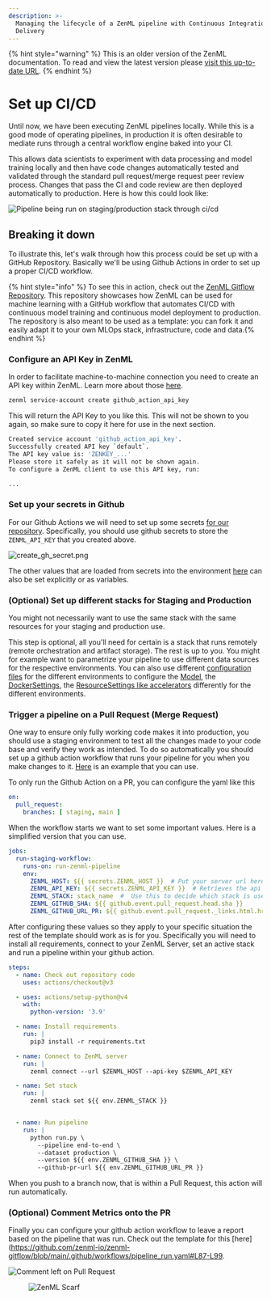 ```yaml
---
description: >-
  Managing the lifecycle of a ZenML pipeline with Continuous Integration and
  Delivery
---
```


{% hint style="warning" %}
This is an older version of the ZenML documentation. To read and view the latest version please [visit this up-to-date URL](https://docs.zenml.io).
{% endhint %}


# Set up CI/CD

Until now, we have been executing ZenML pipelines locally. While this is a good mode of operating pipelines, in
production it is often desirable to mediate runs through a central workflow engine baked into your CI.

This allows data scientists to experiment with data processing and model training locally and then have code changes
automatically tested and validated through the standard pull request/merge request peer review process. Changes that
pass the CI and code review are then deployed automatically to production. Here is how this could look like:

![Pipeline being run on staging/production stack through ci/cd](../../.gitbook/assets/ci-cd-overall.png)

## Breaking it down

To illustrate this, let's walk through how this process could be set up with
a GitHub Repository. Basically we'll be using Github Actions in order to set up
a proper CI/CD workflow.

{% hint style="info" %}
To see this in action, check out the [ZenML Gitflow Repository](https://github.com/zenml-io/zenml-gitflow/). This
repository showcases how ZenML can be used for machine learning with a GitHub workflow that automates CI/CD with
continuous model training and continuous model deployment to production. The repository is also meant to be used as a
template: you can fork it and easily adapt it to your own MLOps stack, infrastructure, code and data.{% endhint %}

### Configure an API Key in ZenML

In order to facilitate machine-to-machine connection you need to create an API key within ZenML. Learn more about those
[here](https://docs.zenml.io/how-to/connecting-to-zenml/connect-with-a-service-account).

```bash
zenml service-account create github_action_api_key
```

This will return the API Key to you like this. This will not be shown to you again, so make sure to copy it here for
use in the next section.

```bash
Created service account 'github_action_api_key'.
Successfully created API key `default`.
The API key value is: 'ZENKEY_...'
Please store it safely as it will not be shown again.
To configure a ZenML client to use this API key, run:

...
```

### Set up your secrets in Github

For our Github Actions we will need to set up some
secrets [for our repository](https://docs.github.com/en/actions/security-guides/using-secrets-in-github-actions#creating-secrets-for-a-repository).
Specifically, you should use github secrets to store the `ZENML_API_KEY` that you created above.

![create_gh_secret.png](../../.gitbook/assets/create_gh_secret.png)

The other values that are loaded from secrets into the
environment [here](https://github.com/zenml-io/zenml-gitflow/blob/main/.github/workflows/pipeline_run.yaml#L14-L23)
can also be set explicitly or as variables.

### (Optional) Set up different stacks for Staging and Production

You might not necessarily want to use the same stack with the same resources for your staging and production use.

This step is optional, all you'll need for certain is a stack that runs remotely (remote orchestration and artifact
storage). The rest is up to you. You might for example want to parametrize your pipeline to use different data sources
for the respective environments. You can also use different [configuration files](../../how-to/configuring-zenml/configuring-zenml.md)
for the different environments to configure the [Model](../../how-to/use-the-model-control-plane/README.md), the 
[DockerSettings](../../how-to/customize-docker-builds/docker-settings-on-a-pipeline.md), the [ResourceSettings like
accelerators](../../how-to/training-with-gpus/training-with-gpus.md) differently for the different environments.

### Trigger a pipeline on a Pull Request (Merge Request)

One way to ensure only fully working code makes it into production, you should use a staging environment to test all
the changes made to your code base and verify they work as intended. To do so automatically you should set up a
github action workflow that runs your pipeline for you when you make changes to it.
[Here](https://github.com/zenml-io/zenml-gitflow/blob/main/.github/workflows/pipeline_run.yaml) is an example that you
can use.

To only run the Github Action on a PR, you can configure the yaml like this

```yaml
on:
  pull_request:
    branches: [ staging, main ]
```

When the workflow starts we want to set some important values. Here is a simplified version that you can use.

```yaml
jobs:
  run-staging-workflow:
    runs-on: run-zenml-pipeline
    env:
      ZENML_HOST: ${{ secrets.ZENML_HOST }}  # Put your server url here
      ZENML_API_KEY: ${{ secrets.ZENML_API_KEY }}  # Retrieves the api key for use  
      ZENML_STACK: stack_name  #  Use this to decide which stack is used for staging
      ZENML_GITHUB_SHA: ${{ github.event.pull_request.head.sha }}
      ZENML_GITHUB_URL_PR: ${{ github.event.pull_request._links.html.href }}
```

After configuring these values so they apply to your specific situation the rest of the template should work as is for
you. Specifically you will need to install all requirements, connect to your ZenML Server, set an active stack
and run a pipeline within your github action.

```yaml
steps:
  - name: Check out repository code
    uses: actions/checkout@v3

  - uses: actions/setup-python@v4
    with:
      python-version: '3.9'

  - name: Install requirements
    run: |
      pip3 install -r requirements.txt

  - name: Connect to ZenML server
    run: |
      zenml connect --url $ZENML_HOST --api-key $ZENML_API_KEY

  - name: Set stack
    run: |
      zenml stack set ${{ env.ZENML_STACK }}


  - name: Run pipeline
    run: |
      python run.py \
        --pipeline end-to-end \
        --dataset production \
        --version ${{ env.ZENML_GITHUB_SHA }} \
        --github-pr-url ${{ env.ZENML_GITHUB_URL_PR }}
```

When you push to a branch now, that is within a Pull Request, this action will run automatically.

### (Optional) Comment Metrics onto the PR

Finally you can configure your github action workflow to leave a report based on the pipeline that was run. 
Check out the template for this [here](https://github.com/zenml-io/zenml-gitflow/blob/main/.github/workflows/pipeline_run.yaml#L87-L99.

![Comment left on Pull Request](../../.gitbook/assets/github-action-pr-comment.png)

<figure><img src="https://static.scarf.sh/a.png?x-pxid=f0b4f458-0a54-4fcd-aa95-d5ee424815bc" alt="ZenML Scarf"><figcaption></figcaption></figure>
